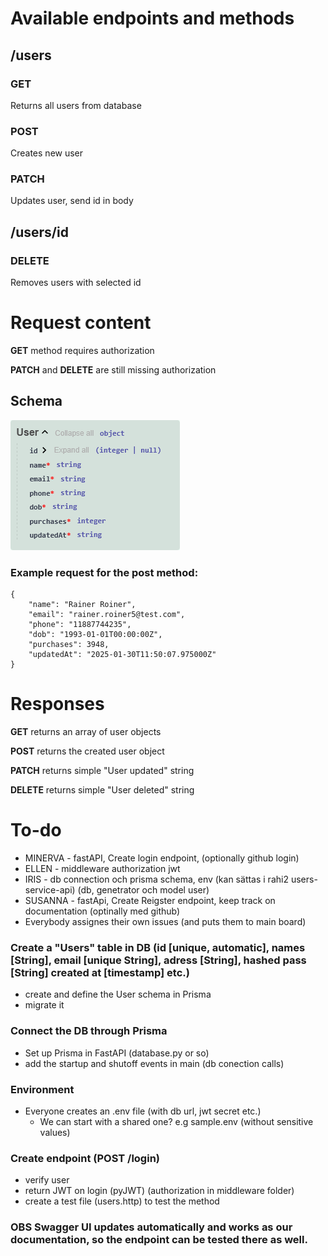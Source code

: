 # Available endpoints and methods
## /users
### GET
Returns all users from database
### POST
Creates new user
### PATCH
Updates user, send id in body
## /users/id
### DELETE
Removes users with selected id

# Request content
**GET** method requires authorization

**PATCH** and **DELETE** are still missing authorization

## Schema
![alt text](userschema.png)

### Example request for the post method:
```
{
    "name": "Rainer Roiner",
    "email": "rainer.roiner5@test.com",
    "phone": "11887744235",
    "dob": "1993-01-01T00:00:00Z",
    "purchases": 3948,
    "updatedAt": "2025-01-30T11:50:07.975000Z"
}
```
# Responses
**GET** returns an array of user objects

**POST** returns the created user object

**PATCH** returns simple "User updated" string

**DELETE** returns simple "User deleted" string



# To-do

- MINERVA - fastAPI, Create login endpoint, (optionally github login)
- ELLEN - middleware authorization jwt
- IRIS - db connection och prisma schema, env (kan sättas i rahi2     users-service-api) (db, genetrator och model user) 
- SUSANNA - fastApi, Create Reigster endpoint, keep track on documentation (optinally med github)
- Everybody assignes their own issues (and puts them to main board) 

### Create a "Users" table in DB (id [unique, automatic], names [String], email [unique String], adress [String], hashed pass [String] created at [timestamp] etc.)
- create and define the User schema in Prisma 
- migrate it

### Connect the DB through Prisma 
- Set up Prisma in FastAPI (database.py or so)
- add the startup and shutoff events in main (db conection calls)

### Environment 
- Everyone creates an .env file (with db url, jwt secret etc.)
    - We can start with a shared one? e.g sample.env (without sensitive values)

### Create endpoint (POST /login)
- verify user 
- return JWT on login (pyJWT) (authorization in middleware folder)
- create a test file (users.http) to test the method 


### OBS Swagger UI updates automatically and works as our documentation, so the endpoint can be tested there as well. 


